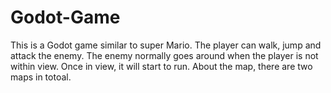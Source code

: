 # Godot-Game

This is a Godot game similar to super Mario. The player can walk, jump and attack the enemy. The enemy normally goes around when the player is not within view. Once in view, it will start to run. About the map, there are two maps in totoal.
